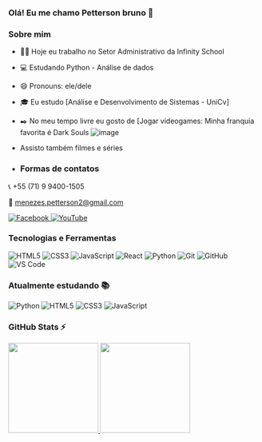 ### Olá! Eu me chamo Petterson bruno 👋

### Sobre mim

- 👩‍💻 Hoje eu trabalho no Setor Administrativo da Infinity School
- 💻 Estudando Python - Análise de dados
- 😄 Pronouns: ele/dele
- 🎓 Eu estudo [Análise e Desenvolvimento de Sistemas - UniCv]
- ✒️ No meu tempo livre eu gosto de [Jogar videogames: Minha franquia favorita é Dark Souls ![image](https://github.com/Petterson01/Petterson01/assets/159029714/a47e1b72-6471-4975-b07e-934c375502f9) 
- Assisto também filmes e séries

- ### Formas de contatos
📞 +55 (71) 9 9400-1505

📧 menezes.petterson2@gmail.com

<a href="https://www.facebook.com/profile.php/?id=100015774782472&name=xhp_nt__fb__action__open_user" target="_blank">
  <img src="https://img.shields.io/badge/Facebook-1877F2?style=for-the-badge&logo=facebook&logoColor=white" alt="Facebook" />  
</a>
<a href="https://www.youtube.com/channel/UCf-EfbJyLq1INBcRG90_N2A" target="_blank">
  <img src="https://img.shields.io/badge/YouTube-FF0000?style=for-the-badge&logo=youtube&logoColor=white" alt="YouTube" />
</a>

### Tecnologias e Ferramentas

![HTML5](https://img.shields.io/badge/html5-%23E34F26.svg?style=for-the-badge&logo=html5&logoColor=white)
![CSS3](https://img.shields.io/badge/css3-%231572B6.svg?style=for-the-badge&logo=css3&logoColor=white)
![JavaScript](https://img.shields.io/badge/javascript-%23323330.svg?style=for-the-badge&logo=javascript&logoColor=%23F7DF1E)
![React](https://img.shields.io/badge/react-%2320232a.svg?style=for-the-badge&logo=react&logoColor=%2361DAFB)
![Python](https://img.shields.io/badge/Python-3776AB?style=for-the-badge&logo=python&logoColor=white)
![Git](https://img.shields.io/badge/git-%23F05033.svg?style=for-the-badge&logo=git&logoColor=white)
![GitHub](https://img.shields.io/badge/github-%23121011.svg?style=for-the-badge&logo=github&logoColor=white)
![VS Code](https://img.shields.io/badge/VS%20Code-0078d7.svg?style=for-the-badge&logo=visual-studio-code&logoColor=white)

### Atualmente estudando 📚

![Python](https://img.shields.io/badge/Python-14354C?style=for-the-badge&logo=python&logoColor=white) ![HTML5](https://img.shields.io/badge/HTML5-E34F26?style=for-the-badge&logo=html5&logoColor=white) ![CSS3](https://img.shields.io/badge/CSS3-1572B6?style=for-the-badge&logo=css3&logoColor=white)  ![JavaScript](https://img.shields.io/badge/JavaScript-323330?style=for-the-badge&logo=javascript&logoColor=F7DF1E)

### GitHub Stats ⚡
<div>
    <a href="https://github.com/Petterson01">
    <img height="180em" src="https://github-readme-stats.vercel.app/api?username=Petterson01&show_icons=true&theme=dracula&include_all_commits=true*count_private=true"/>
    <img height="180em" src="https://github-readme-stats.vercel.app/api/top-langs/?username=Petterson01&layout=compact&langs_count=7&theme=dracula"/>
</div>

